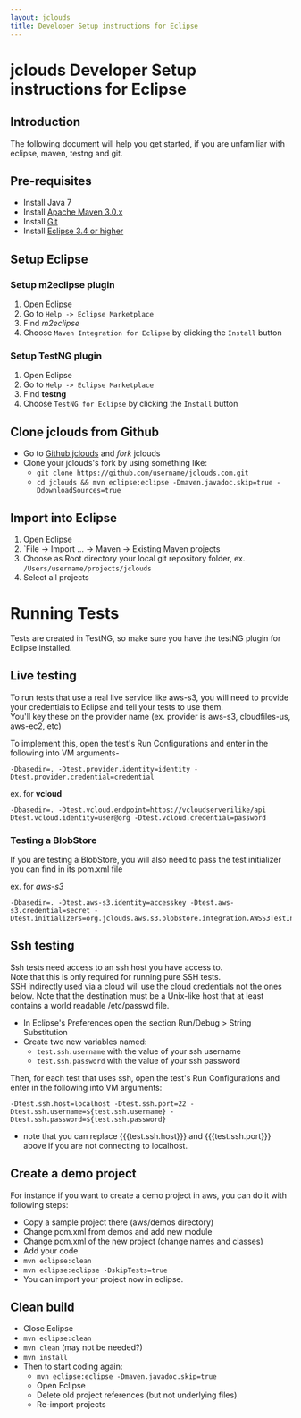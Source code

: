 ```yaml
---
layout: jclouds
title: Developer Setup instructions for Eclipse
---
```


# jclouds Developer Setup instructions for Eclipse

## Introduction
The following document will help you get started, if you are unfamiliar with eclipse, maven, testng and git.

## Pre-requisites
*  Install Java 7
*  Install [Apache Maven 3.0.x](http://maven.apache.org/download.cgi)
*  Install [Git](http://git-scm.com/downloads)
*  Install [Eclipse 3.4 or higher](http://www.eclipse.org/downloads/)


## Setup Eclipse

### Setup m2eclipse plugin
1.  Open Eclipse
2.  Go to `Help -> Eclipse Marketplace`
3.  Find *m2eclipse*
4.  Choose `Maven Integration for Eclipse` by clicking the `Install` button

### Setup TestNG plugin
1.  Open Eclipse
2.  Go to `Help -> Eclipse Marketplace`
3.  Find **testng**
4.  Choose `TestNG for Eclipse` by clicking the `Install` button

## Clone jclouds from Github

* Go to [Github jclouds](https://github.com/jclouds/jclouds) and *fork* jclouds
* Clone your jclouds's fork by using something like:
	* `git clone https://github.com/username/jclouds.com.git` 
	* `cd jclouds && mvn eclipse:eclipse -Dmaven.javadoc.skip=true -DdownloadSources=true`
  	 
## Import into Eclipse
1.  Open Eclipse
2.  `File -> Import … -> Maven -> Existing Maven projects
3.  Choose as Root directory your local git repository folder, ex. `/Users/username/projects/jclouds`
4.  Select all projects

# Running Tests

Tests are created in TestNG, so make sure you have the testNG plugin for Eclipse installed.  

## Live testing 

To run tests that use a real live service like aws-s3, you will need to provide your credentials to Eclipse and tell your tests to use them.  
You'll key these on the provider name (ex. provider  is aws-s3, cloudfiles-us, aws-ec2, etc)

To implement this, open the test's Run Configurations and enter in the following into VM arguments-

    -Dbasedir=. -Dtest.provider.identity=identity -Dtest.provider.credential=credential

ex. for **vcloud**

    -Dbasedir=. -Dtest.vcloud.endpoint=https://vcloudserverilike/api Dtest.vcloud.identity=user@org -Dtest.vcloud.credential=password

### Testing a BlobStore

If you are testing a BlobStore, you will also need to pass the test initializer you can find in its pom.xml file

ex. for *aws-s3*

    -Dbasedir=. -Dtest.aws-s3.identity=accesskey -Dtest.aws-s3.credential=secret -Dtest.initializers=org.jclouds.aws.s3.blobstore.integration.AWSS3TestInitializer

## Ssh testing

Ssh tests need access to an ssh host you have access to.  
Note that this is only required for running pure SSH tests.  
SSH indirectly used via a cloud will use the cloud credentials not the ones below. 
Note that the destination must be a Unix-like host that at least contains a world readable /etc/passwd file.

*  In Eclipse's Preferences open the section Run/Debug > String Substitution
*  Create two new variables named:
	*  `test.ssh.username` with the value of your ssh username
	*  `test.ssh.password` with the value of your ssh password

Then, for each test that uses ssh, open the test's Run Configurations and enter in the following into VM arguments:

    -Dtest.ssh.host=localhost -Dtest.ssh.port=22 -Dtest.ssh.username=${test.ssh.username} -Dtest.ssh.password=${test.ssh.password}

*  note that you can replace {{{test.ssh.host}}} and {{{test.ssh.port}}} above if you are not connecting to localhost.


## Create a demo project

For instance if you want to create a demo project in aws, you can do it with following steps:

*  Copy a sample project there (aws/demos directory) 
*  Change pom.xml from demos and add new module
*  Change pom.xml of the new project (change names and classes)
*  Add your code
*  `mvn eclipse:clean `
*  `mvn eclipse:eclipse -DskipTests=true`
*  You  can import your project now in eclipse.



## Clean build 
  * Close Eclipse
  * `mvn eclipse:clean`
  * `mvn clean` (may not be needed?)
  * `mvn install`
  * Then to start coding again:
    * `mvn eclipse:eclipse -Dmaven.javadoc.skip=true`
    * Open Eclipse
    * Delete old project references (but not underlying files)
    * Re-import projects

